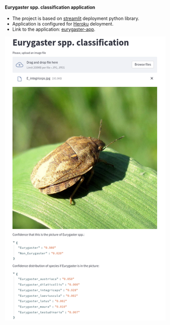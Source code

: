#### Eurygaster spp. classification application

* The project is based on [streamlit](https://share.streamlit.io/daniellewisdl/streamlit-cheat-sheet/app.py) deployment
  python library.
* Application is configured for [Heroku](https://www.heroku.com/) deloyment.
* Link to the application: [eurygaster-app](https://eurygaster-app.herokuapp.com/).


![eurygaster_integriceps_example](./assets/e_integriceps_example.png)
